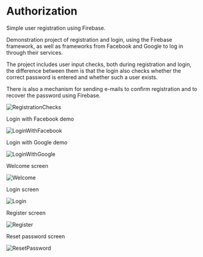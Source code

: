 # Authorization

Simple user registration using Firebase.

Demonstration project of registration and login, using the Firebase framework, as well as frameworks from Facebook and Google to log in through their services.

The project includes user input checks, both during registration and login, the difference between them is that the login also checks whether the correct password is entered and whether such a user exists.

There is also a mechanism for sending e-mails to confirm registration and to recover the password using Firebase.

![RegistrationChecks](https://user-images.githubusercontent.com/102160659/161814671-a363d55a-16f0-49a6-9bb0-03c9b8b3d4b0.gif)

Login with Facebook demo

![LoginWithFacebook](https://user-images.githubusercontent.com/102160659/161809565-cf6edd62-b0ca-4ffa-b0e7-3fb44fe72f29.gif)

Login with Google demo

![LoginWithGoogle](https://user-images.githubusercontent.com/102160659/161809615-6a9f592a-b4b6-4590-839f-507cc2cdf668.gif)

Welcome screen

![Welcome](https://user-images.githubusercontent.com/102160659/161776080-076d01da-4d23-492a-8daf-a7d52728274e.png)

Login screen

![Login](https://user-images.githubusercontent.com/102160659/161776103-22196f49-74cc-4ac5-b9a3-ff27b72a3999.png)

Register screen

![Register](https://user-images.githubusercontent.com/102160659/161776158-31d67d17-2d97-4374-8abc-c9763721bc63.png)

Reset password screen

![ResetPassword](https://user-images.githubusercontent.com/102160659/161776198-07374579-0248-48cb-ae56-3d67d60a0140.png)

